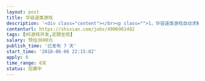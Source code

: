 ```yaml
---                
layout: post       
title: 华容道类游戏           
description: '<div class="content"></br><p class="">1，华容道类游戏自动求解算法（参考微信小游戏：稍微挪挪）</br><br/>2，需要使用JavaScript开发</br><br/>3，参考游戏Unblock Car (App Store可以下载，googlePlay可以下载）</br><br/>4，输入参数为地图当前状态，格式外包定。</br><br/>5，输出参数为移动步骤，格式外包定</p></br><p class="">要求：</br><br/>1，一周之内完成</br><br/>2，需要考虑性能</br><br/>3，以前做过同样或类似算法优先</br><br/>4，有技术博客讨论过此类问题优先</br><br/>5，做过微信小程序和小游戏开发的优先</p></br></div>'     
contenturl: https://shixian.com/jobs/4906961482      
tags: [H5游戏开发,定期坐班]            
salary: 预估3600元          
publish_time: '已发布 7 天'         
start_time: '2018-06-06 22:15:02'           
apply: 0                   
time_range: 6天              
status: 招募中                  
---                 
```

